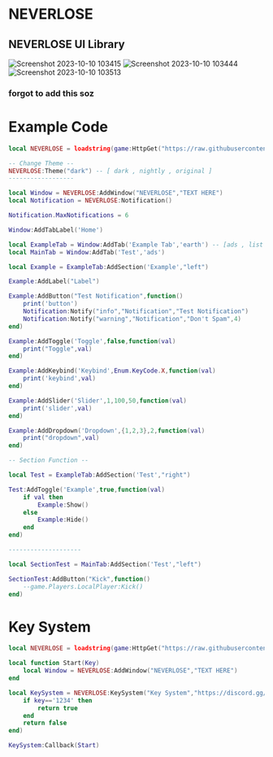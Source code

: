 # NEVERLOSE
## NEVERLOSE UI Library
![Screenshot 2023-10-10 103415](https://github.com/3345-c-a-t-s-u-s/NEVERLOSE-UI-Nightly/assets/117000269/1f8be350-58e7-409d-8389-d6b1e7da2afe)
![Screenshot 2023-10-10 103444](https://github.com/3345-c-a-t-s-u-s/NEVERLOSE-UI-Nightly/assets/117000269/3c358aa1-fed3-48dd-abcb-c01030dd9f41)
![Screenshot 2023-10-10 103513](https://github.com/3345-c-a-t-s-u-s/NEVERLOSE-UI-Nightly/assets/117000269/8d81318b-7cf8-4ad2-8b1b-5517cfdf94ea)
### forgot to add this soz
# Example Code
```lua
local NEVERLOSE = loadstring(game:HttpGet("https://raw.githubusercontent.com/3345-c-a-t-s-u-s/NEVERLOSE-UI-Nightly/main/source.lua"))()

-- Change Theme --
NEVERLOSE:Theme("dark") -- [ dark , nightly , original ]
------------------

local Window = NEVERLOSE:AddWindow("NEVERLOSE","TEXT HERE")
local Notification = NEVERLOSE:Notification()

Notification.MaxNotifications = 6

Window:AddTabLabel('Home')

local ExampleTab = Window:AddTab('Example Tab','earth') -- [ads , list , folder , earth , locked , home , mouse , user]
local MainTab = Window:AddTab('Test','ads')

local Example = ExampleTab:AddSection('Example',"left")

Example:AddLabel("Label")

Example:AddButton("Test Notification",function()
	print('button')
	Notification:Notify("info","Notification","Test Notification")
	Notification:Notify("warning","Notification","Don't Spam",4)
end)

Example:AddToggle('Toggle',false,function(val)
	print("Toggle",val)
end)

Example:AddKeybind('Keybind',Enum.KeyCode.X,function(val)
	print('keybind',val)
end)

Example:AddSlider('Slider',1,100,50,function(val)
	print('slider',val)
end)

Example:AddDropdown('Dropdown',{1,2,3},2,function(val)
	print("dropdown",val)
end)

-- Section Function --

local Test = ExampleTab:AddSection('Test',"right")

Test:AddToggle('Example',true,function(val)
	if val then
		Example:Show()
	else
		Example:Hide()
	end
end)

--------------------

local SectionTest = MainTab:AddSection('Test',"left")

SectionTest:AddButton("Kick",function()
	--game.Players.LocalPlayer:Kick()
end)
```

# Key System

```lua
local NEVERLOSE = loadstring(game:HttpGet("https://raw.githubusercontent.com/3345-c-a-t-s-u-s/NEVERLOSE-UI-Nightly/main/source.lua"))()

local function Start(Key)
	local Window = NEVERLOSE:AddWindow("NEVERLOSE","TEXT HERE")
end

local KeySystem = NEVERLOSE:KeySystem("Key System","https://discord.gg/bedol-hub",function(key)
	if key=='1234' then
		return true
	end
	return false
end)

KeySystem:Callback(Start)
```
